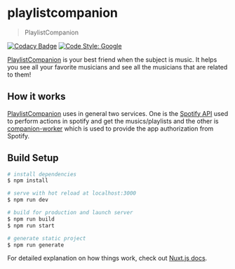 # playlistcompanion
> PlaylistCompanion

[![Codacy Badge](https://api.codacy.com/project/badge/Grade/997e609005a448d0bfbc604b9c2e590e)](https://app.codacy.com/gh/brunocordioli072/playlistcompanion?utm_source=github.com&utm_medium=referral&utm_content=brunocordioli072/playlistcompanion&utm_campaign=Badge_Grade_Settings)
[![Code Style: Google](https://img.shields.io/badge/code%20style-google-blueviolet.svg)](https://github.com/google/gts)

[PlaylistCompanion](https://brunocordioli072.github.io/playlistcompanion) is your best friend when the subject is music. It helps you see all your favorite musicians and see all the musicians that are related to them! 

## How it works

[PlaylistCompanion](https://brunocordioli072.github.io/playlistcompanion) uses in general two services. One is the [Spotify API](https://developer.spotify.com/documentation/web-api/reference/) used to perform actions in spotify and get the musics/playlists and the other is [companion-worker](https://github.com/brunocordioli072/companion-worker) which is used to provide the app authorization from Spotify.

## Build Setup

```bash
# install dependencies
$ npm install

# serve with hot reload at localhost:3000
$ npm run dev

# build for production and launch server
$ npm run build
$ npm run start

# generate static project
$ npm run generate
```

For detailed explanation on how things work, check out [Nuxt.js docs](https://nuxtjs.org).
